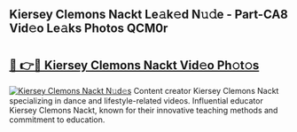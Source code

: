 ## Kiersey Clemons Nackt Le𝚊k𝚎d N𝚞𝚍e - Part-CA8 Vid𝚎o Le𝚊ks Photos QCM0r

# <h2><a href="http://fb1m7nl.evod.top/?m=Kiersey+Clemons+Nackt">🔗 👉🔴 Kiersey Clemons Nackt Vid𝚎o Ph𝚘t𝚘s</a></h2>

[![Kiersey Clemons Nackt N𝚞d𝚎s](https://i.imgur.com/8V9OHl7.gif)](http://fb1m7nl.evod.top/?m=Kiersey+Clemons+Nackt)
Content creator Kiersey Clemons Nackt specializing in dance and lifestyle-related videos. Influential educator Kiersey Clemons Nackt, known for their innovative teaching methods and commitment to education. 

